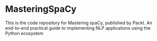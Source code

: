 # MasteringSpaCy
This is the code repository for Mastering spaCy, published by Packt.  An end-to-end practical guide to implementing NLP applications using the Python ecosystem
